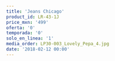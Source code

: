 ```yaml
---
title: 'Jeans Chicago'
product_id: LR-43-1J
price_mxn: '499'
oferta: '0'
temporada: '0'
solo_en_linea: '1'
media_order: LP30-003_Lovely_Pepa_4.jpg
date: '2018-02-12 00:00'
---
```



